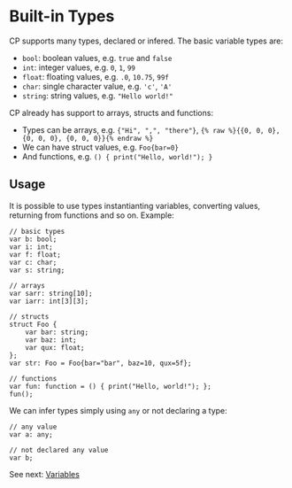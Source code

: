 # Built-in Types

CP supports many types, declared or infered. The basic variable types are:
- `bool`: boolean values, e.g. `true` and `false`
- `int`: integer values, e.g. `0`, `1`, `99`
- `float`: floating values, e.g. `.0`, `10.75`, `99f`
- `char`: single character value, e.g. `'c'`, `'A'`
- `string`: string values, e.g. `"Hello world!"`

CP already has support to arrays, structs and functions:
- Types can be arrays, e.g. `{"Hi", ",", "there"}`, `{% raw %}{{0, 0, 0}, {0, 0, 0}, {0, 0, 0}}{% endraw %}`
- We can have struct values, e.g. `Foo{bar=0}`
- And functions, e.g. `() { print("Hello, world!"); }`

## Usage
It is possible to use types instantianting variables, converting values, returning from functions and so on. Example:
```cp
// basic types
var b: bool;
var i: int;
var f: float;
var c: char;
var s: string;

// arrays
var sarr: string[10];
var iarr: int[3][3];

// structs
struct Foo {
    var bar: string;
    var baz: int;
    var qux: float;
};
var str: Foo = Foo{bar="bar", baz=10, qux=5f};

// functions
var fun: function = () { print("Hello, world!"); };
fun();

```

We can infer types simply using `any` or not declaring a type:
```cp
// any value
var a: any;

// not declared any value
var b;
```

See next: [Variables](/variables)
